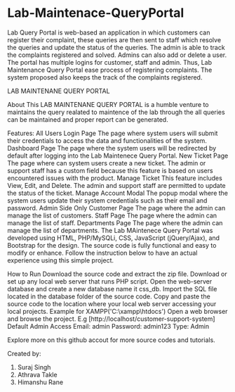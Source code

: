 # Lab-Maintenace-QueryPortal
Lab Query Portal is web-based an application in which customers can register their complaint, these queries are then sent to staff which resolve the queries and update the status of the queries. The admin is able to track the complaints registered and solved. Admins can also add or delete a user. The portal has multiple logins for customer, staff and admin. Thus, Lab Maintenance Query Portal ease process of registering complaints. The system proposed also keeps the track of the complaints registered.

LAB MAINTENANE QUERY PORTAL

About
This LAB MAINTENANE QUERY PORTAL is a humble venture to maintains the query realated to maintence of the lab through the all queries can be maintained and proper report can be generated.

Features:
All Users
Login Page
The page where system users will submit their credentials to access the data and functionalities of the system.
Dashboard Page
The page where the system users will be redirected by default after logging into the Lab Maintenece Query Portal.
New Ticket Page
The page where can system users create a new ticket. The admin or support staff has a custom field because this feature is based on users encountered issues with the product.
Manage Ticket
This feature includes View, Edit, and Delete. The admin and support staff are permitted to update the status of the ticket.
Manage Account Modal
The popup modal where the system users update their system credentials such as their email and password.
Admin Side Only
Customer Page
The page where the admin can manage the list of customers.
Staff Page
The page where the admin can manage the list of staff.
Departments Page
The page where the admin can manage the list of departments.
The Lab MAintenece Query Portal was developed using HTML, PHP/MySQLi, CSS, JavaScript (jQuery/Ajax), and Bootstrap for the design. The source code is fully functional and easy to modify or enhance. Follow the instruction below to have an actual experience using this simple project.

How to Run
Download the source code and extract the zip file.
Download or set up any local web server that runs PHP script.
Open the web-server database and create a new database name it css_db.
Import the SQL file located in the database folder of the source code.
Copy and paste the source code to the location where your local web server accessing your local projects. Example for XAMPP('C:\xampp\htdocs')
Open a web browser and browse the project. E.g [http://localhost/customer-support-system]
Default Admin Access
Email: admin
Password: admin123
Type: Admin


Explore more on this github accout for more source codes and tutorials.

Created by:
1. Suraj Singh
2. Athrava Takle
3. Himanshu Rane
